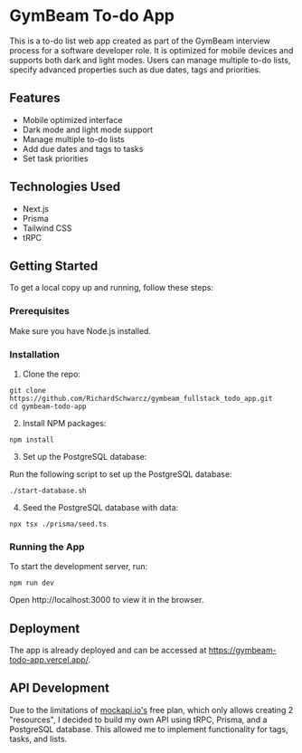 # GymBeam To-do App

This is a to-do list web app created as part of the GymBeam interview process for a software developer role. It is optimized for mobile devices and supports both dark and light modes. Users can manage multiple to-do lists, specify advanced properties such as due dates, tags and priorities.

## Features

- Mobile optimized interface
- Dark mode and light mode support
- Manage multiple to-do lists
- Add due dates and tags to tasks
- Set task priorities

## Technologies Used

- Next.js
- Prisma
- Tailwind CSS
- tRPC

## Getting Started

To get a local copy up and running, follow these steps:

### Prerequisites

Make sure you have Node.js installed.

### Installation

1. Clone the repo:

```
git clone https://github.com/RichardSchwarcz/gymbeam_fullstack_todo_app.git
cd gymbeam-todo-app
```

2. Install NPM packages:

```
npm install
```

3. Set up the PostgreSQL database:

Run the following script to set up the PostgreSQL database:

```
./start-database.sh
```

4. Seed the PostgreSQL database with data:

```
npx tsx ./prisma/seed.ts
```

### Running the App

To start the development server, run:

```
npm run dev
```

Open http://localhost:3000 to view it in the browser.

## Deployment

The app is already deployed and can be accessed at https://gymbeam-todo-app.vercel.app/.

## API Development

Due to the limitations of [mockapi.io's](https://mockapi.io/) free plan, which only allows creating 2 "resources", I decided to build my own API using tRPC, Prisma, and a PostgreSQL database. This allowed me to implement functionality for tags, tasks, and lists.
